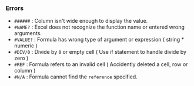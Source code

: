 ### Errors

- `######` : Column isn't wide enough to display the value.
- `#NAME?` : Excel does not recognize the function name or entered wrong arguments.
- `#VALUE?` : Formula has wrong type of argument or expression ( string * numeric )
- `#DIV/0` : Divide by `0` or empty cell ( Use if statement to handle divide by zero )
- `#REF` : Formula refers to an invalid cell ( Accidently deleted a cell, row or column )
- `#N/A` : Formula cannot find the `reference` specified.
